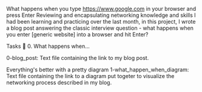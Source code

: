 What happens when you type https://www.google.com in your browser and press Enter Reviewing and encapsulating networking knowledge and skills I had been learning and practicing over the last month, in this project, I wrote a blog post answering the classic interview question - what happens when you enter [generic website] into a browser and hit Enter?

Tasks 📃 0. What happens when...

0-blog_post: Text file containing the link to my blog post.

Everything's better with a pretty diagram
1-what_happen_when_diagram: Text file containing the link to a diagram put togeter to visualize the networking process described in my blog.
